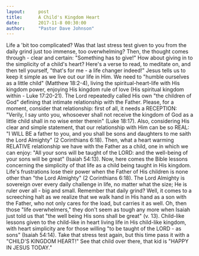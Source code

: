 ```yaml
---
layout:     post
title:      A Child's Kingdom Heart
date:       2017-11-8 00:30:00
author:     "Pastor Dave Johnson"
---
```


Life a 'bit too complicated?   Was that last stress test given to you from the daily grind just too immense, too overwhelming?  Then, the thought comes through -  clear and certain: "Something has to give!"  How about giving in to the simplicity of a child's heart?  Here's a verse to read, to meditate on, and then tell yourself, "that's for me - a life changer indeed!"  Jesus tells us to keep it simple as we live out our life in Him.  We need to "humble ourselves as a little child" (Matthew 18:2-4), living the spiritual-heart-life with His kingdom power, enjoying His kingdom rule of love (His spiritual kingdom within - Luke 17:20-21).   The Lord repeatedly called His own "the children of God" defining that intimate relationship with the Father.  Please, for a moment, consider that relationship: first of all,  it needs a RECEPTION: "Verily, I say unto you, whosoever shall not receive the kingdom of God as a little child shall in no wise enter therein" (Luke 18:17).  Also, considering His clear and simple statement, that our relationship with Him can be so REAL:  "I WILL BE a father to you, and you shall be sons and daughters to me saith the Lord Almighty" (2 Corinthians 6:18).  Then, what a heart warming RELATIVE relationship we have with the Father as a child, one in which we can enjoy:  "All your sons will be taught of the LORD: and the well-being of your sons will be great" (Isaiah 54:13).  Now, here comes the Bible lessons concerning the simplicity of that life as a child  being taught in His kingdom.   Life's frustrations lose their power when the Father of His children is none other than "the Lord Almighty" (2 Corinthians 6:18).  The Lord Almighty is sovereign over every daily challenge in life, no matter what the size; He is ruler over all - big and small.   Remember that daily grind?  Well, it comes to a screeching halt as we realize that  we walk hand in His hand as a son with the Father, who not only cares for the load, but carries it as well.  Oh, then those "life overwhelmers," they don't seem as tough any more when Isaiah just told us that "the well being His sons shall be great" (v. 13).  Child-like lessons given to the child-like in heart living life in His child-like kingdom, with heart simplicity are for those willing "to be taught of the LORD - as sons" (Isaiah 54:14).  Take that stress test again, but this time pass it with a "CHILD'S KINGDOM HEART!"  See that child over there, that kid is  "HAPPY IN JESUS TODAY."

